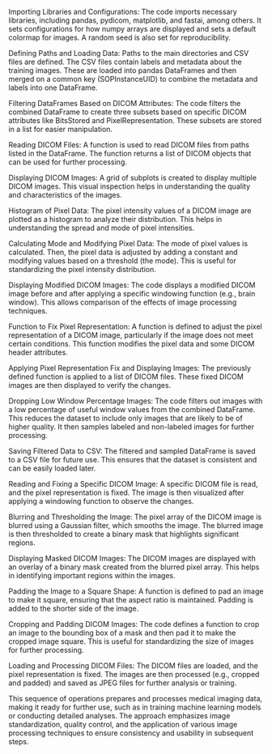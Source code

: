 Importing Libraries and Configurations:
The code imports necessary libraries, including pandas, pydicom, matplotlib, and fastai, among others. It sets configurations for how numpy arrays are displayed and sets a default colormap for images. A random seed is also set for reproducibility.

Defining Paths and Loading Data:
Paths to the main directories and CSV files are defined. The CSV files contain labels and metadata about the training images. These are loaded into pandas DataFrames and then merged on a common key (SOPInstanceUID) to combine the metadata and labels into one DataFrame.

Filtering DataFrames Based on DICOM Attributes:
The code filters the combined DataFrame to create three subsets based on specific DICOM attributes like BitsStored and PixelRepresentation. These subsets are stored in a list for easier manipulation.

Reading DICOM Files:
A function is used to read DICOM files from paths listed in the DataFrame. The function returns a list of DICOM objects that can be used for further processing.

Displaying DICOM Images:
A grid of subplots is created to display multiple DICOM images. This visual inspection helps in understanding the quality and characteristics of the images.

Histogram of Pixel Data:
The pixel intensity values of a DICOM image are plotted as a histogram to analyze their distribution. This helps in understanding the spread and mode of pixel intensities.

Calculating Mode and Modifying Pixel Data:
The mode of pixel values is calculated. Then, the pixel data is adjusted by adding a constant and modifying values based on a threshold (the mode). This is useful for standardizing the pixel intensity distribution.

Displaying Modified DICOM Images:
The code displays a modified DICOM image before and after applying a specific windowing function (e.g., brain window). This allows comparison of the effects of image processing techniques.

Function to Fix Pixel Representation:
A function is defined to adjust the pixel representation of a DICOM image, particularly if the image does not meet certain conditions. This function modifies the pixel data and some DICOM header attributes.

Applying Pixel Representation Fix and Displaying Images:
The previously defined function is applied to a list of DICOM files. These fixed DICOM images are then displayed to verify the changes.

Dropping Low Window Percentage Images:
The code filters out images with a low percentage of useful window values from the combined DataFrame. This reduces the dataset to include only images that are likely to be of higher quality. It then samples labeled and non-labeled images for further processing.

Saving Filtered Data to CSV:
The filtered and sampled DataFrame is saved to a CSV file for future use. This ensures that the dataset is consistent and can be easily loaded later.

Reading and Fixing a Specific DICOM Image:
A specific DICOM file is read, and the pixel representation is fixed. The image is then visualized after applying a windowing function to observe the changes.

Blurring and Thresholding the Image:
The pixel array of the DICOM image is blurred using a Gaussian filter, which smooths the image. The blurred image is then thresholded to create a binary mask that highlights significant regions.

Displaying Masked DICOM Images:
The DICOM images are displayed with an overlay of a binary mask created from the blurred pixel array. This helps in identifying important regions within the images.

Padding the Image to a Square Shape:
A function is defined to pad an image to make it square, ensuring that the aspect ratio is maintained. Padding is added to the shorter side of the image.

Cropping and Padding DICOM Images:
The code defines a function to crop an image to the bounding box of a mask and then pad it to make the cropped image square. This is useful for standardizing the size of images for further processing.

Loading and Processing DICOM Files:
The DICOM files are loaded, and the pixel representation is fixed. The images are then processed (e.g., cropped and padded) and saved as JPEG files for further analysis or training.

This sequence of operations prepares and processes medical imaging data, making it ready for further use, such as in training machine learning models or conducting detailed analyses. The approach emphasizes image standardization, quality control, and the application of various image processing techniques to ensure consistency and usability in subsequent steps.
